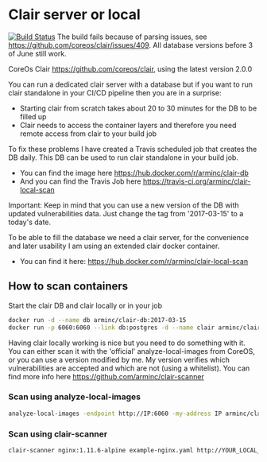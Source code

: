 # Clair server or local

[![Build Status](https://travis-ci.org/arminc/clair-local-scan.svg?branch=master)](https://travis-ci.org/arminc/clair-local-scan) The build fails because of parsing issues, see <https://github.com/coreos/clair/issues/409>. All database versions before 3 of June still work.

CoreOs Clair <https://github.com/coreos/clair>, using the latest version 2.0.0

You can run a dedicated clair server with a database but if you want to run clair standalone in your CI/CD pipeline then you are in a surprise:

* Starting clair from scratch takes about 20 to 30 minutes for the DB to be filled up
* Clair needs to access the container layers and therefore you need remote access from clair to your build job

To fix these problems I have created a Travis scheduled job that creates the DB daily. This DB can be used to run clair standalone in your build job.

* You can find the image here <https://hub.docker.com/r/arminc/clair-db>
* And you can find the Travis Job here <https://travis-ci.org/arminc/clair-local-scan>

Important: Keep in mind that you can use a new version of the DB with updated vulnerabilities data. Just change the tag from '2017-03-15' to a today's date.

To be able to fill the database we need a clair server, for the convenience and later usability I am using an extended clair docker container.

* You can find it here: <https://hub.docker.com/r/arminc/clair-local-scan>

## How to scan containers

Start the clair DB and clair locally or in your job

```bash
docker run -d --name db arminc/clair-db:2017-03-15
docker run -p 6060:6060 --link db:postgres -d --name clair arminc/clair-local-scan:v2.0.0
```

Having clair locally working is nice but you need to do something with it. You can either scan it with the 'official' analyze-local-images from CoreOS, or you can use a version modified by me. My version verifies which vulnerabilities are accepted and which are not (using a whitelist). You can find more info here <https://github.com/arminc/clair-scanner>

### Scan using analyze-local-images

```bash
analyze-local-images -endpoint http://IP:6060 -my-address IP arminc/clair-db:2017-03-15
```

### Scan using clair-scanner

```bash
clair-scanner nginx:1.11.6-alpine example-nginx.yaml http://YOUR_LOCAL_IP:6060 YOUR_LOCAL_IP
```

